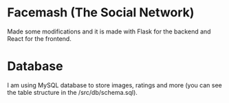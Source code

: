 # Facemash (The Social Network)

Made some modifications and it is made with Flask for the backend and React for the frontend.

# Database

I am using MySQL database to store images, ratings and more (you can see the table structure in the /src/db/schema.sql).
